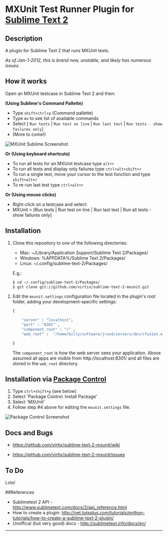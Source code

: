 # MXUnit Test Runner Plugin for [Sublime Text 2](http://www.sublimetext.com/)

## Description
A plugin for Sublime Text 2 that runs MXUnit tests.

_As of Jan-1-2012, this is brand new, unstable, and likely has numerous issues._

## How it works

Open an MXUnit testcase in Sublime Text 2 and then:

__(Using Sublime's Command Pallette)__

 - Type ```shift+ctrl+p``` (Command pallette)
 - Type ```mx``` to see list of available commands
 - Select [ ```Run tests``` | ```Run test on line``` | ```Run last test``` | ```Run tests - show failures only```]
 - (More to come!)


![MXUnit Sublime Screenshot](https://github.com/virtix/sublime-text-2-mxunit/raw/master/MXUnit-Sublime-Text-Command_Window.png)


__Or (Using keyboard shortcuts)__

 - To run all tests for an MXUnit testcase type ```alt+r```
 - To run all tests and display only failures type ```ctrl+alt+shift+r```
 - To run a single test, move your cursor to the test function and type ```shift+alt+r```
 - To re-run last test type ```ctrl+alt+r```



__Or (Using mouse clicks)__

  - Right-click on a testcase and select: 
  - MXUnit > [Run tests | Run test on line | Run last test | Run all tests - show failures only]


## Installation

1. Clone this repository to one of the following directories:

 	- Mac: ~/Library/Application Support/Sublime Text 2/Packages/
 	- Windows: %APPDATA%/Sublime Text 2/Packages/
 	- Linux: ~/.config/sublime-text-2/Packages/

	E.g,: 

	```bash
	$ cd ~/.config/sublime-text-2/Packages/
	$ git clone git://github.com/virtix/sublime-text-2-mxunit.git

	```

2. Edit the ```mxunit.settings``` configuration file located in the plugin's root folder,
   adding your development-specific settings:

	```bash
	{
	
		"server" : "localhost",
		"port" : "8301" ,
		"component_root" : "/" ,
		"web_root" :  "/home/billy/software/jrun4/servers/dev/cfusion.ear/cfusion.war/" ,
	
	}
	``` 
	The ```component_root``` is how the web server sees your application. Above assumed all apps are visible from
	http://localhost:8301/  and all files are stored in the  ```web_root``` directory.


## Installation via [Package Control](http://wbond.net/sublime_packages/package_control)

1. Type ```ctrl+shift+p``` (see below)
2. Select 'Package Control: Install Package' 
3. Select 'MXUnit'
4. Follow step #4 above for editing the ```mxunit.settings``` file.

![Package Control Screenshot](https://github.com/virtix/sublime-text-2-mxunit/raw/master/pacakge-control-ss.png)


## Docs and Bugs

 - https://github.com/virtix/sublime-text-2-mxunit/wiki
  
 - https://github.com/virtix/sublime-text-2-mxunit/issues


## To Do
Lots!


##References

 - Sublimetext 2 API - http://www.sublimetext.com/docs/2/api_reference.html
 - How to create a plugin: http://net.tutsplus.com/tutorials/python-tutorials/how-to-create-a-sublime-text-2-plugin/
 - Unoffical (but very good) docs - http://sublimetext.info/docs/en/




------
